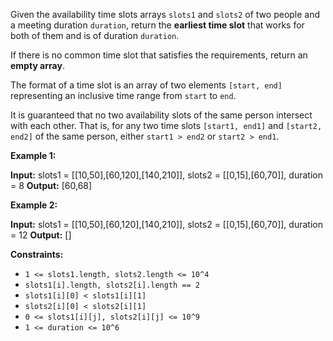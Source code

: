 
Given the availability time slots arrays  `slots1`  and  `slots2`  of two people and a meeting duration  `duration`, return the  **earliest time slot**  that works for both of them and is of duration  `duration`.

If there is no common time slot that satisfies the requirements, return an  **empty array**.

The format of a time slot is an array of two elements  `[start, end]`  representing an inclusive time range from  `start`  to  `end`.

It is guaranteed that no two availability slots of the same person intersect with each other. That is, for any two time slots  `[start1, end1]`  and  `[start2, end2]`  of the same person, either  `start1 > end2`  or  `start2 > end1`.

**Example 1:**

**Input:** slots1 = [[10,50],[60,120],[140,210]], slots2 = [[0,15],[60,70]], duration = 8
**Output:** [60,68]

**Example 2:**

**Input:** slots1 = [[10,50],[60,120],[140,210]], slots2 = [[0,15],[60,70]], duration = 12
**Output:** []

**Constraints:**

-   `1 <= slots1.length, slots2.length <= 10^4`
-   `slots1[i].length, slots2[i].length == 2`
-   `slots1[i][0] < slots1[i][1]`
-   `slots2[i][0] < slots2[i][1]`
-   `0 <= slots1[i][j], slots2[i][j] <= 10^9`
-   `1 <= duration <= 10^6`